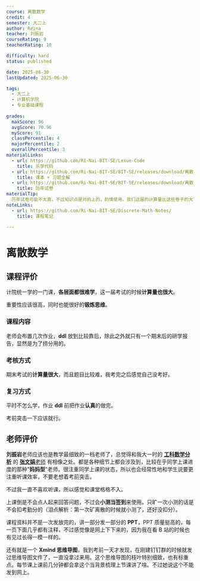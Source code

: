```yaml
---
course: 离散数学
credit: 4
semester: 大二上
author: Reina
teacher: 刘振岩
courseRating: 9
teacherRating: 10

difficulty: hard
status: published

date: 2025-06-30
lastUpdated: 2025-06-30

tags: 
  - 大二上
  - 计算机学院
  - 专业基础课程
  
grades:
  maxScore: 96
  avgScore: 70.96
  myScore: 91
  classPercentile: 4
  majorPercentile: 2
  overallPercentile: 3
materialLinks:
  - url: https://github.com/Ri-Nai-BIT-SE/Lexue-Code
    title: 乐学代码
  - url: https://github.com/Ri-Nai-BIT-SE/BIT-SE/releases/download/离散数学/eBooks.zip
    title: 课本 + 习题全解
  - url: https://github.com/Ri-Nai-BIT-SE/BIT-SE/releases/download/离散数学/Papers.zip
    title: 历年试卷
materialTip:
  历年试卷可能不太真，不过知识点是对的上的，酌情使用。我们这届的计算量比这些卷子的大了好几倍。
noteLinks:
  - url: https://github.com/Ri-Nai-BIT-SE/Discrete-Math-Notes/
    title: 课程笔记

---
```


# 离散数学

## 课程评价

计院统一学的一门课，**各层面都很难学**，这一届考试的时候**计算量也很大**。

重要性应该很高，同时也能很好的**锻炼思维**。

### 课程内容

老师会布置几次作业，**ddl** 放到比较靠后，除此之外就只有一个期末后的研学报告，显然是为了捞分用的。

### 考核方式

期末考试的**计算量很大**，而且题目比较难，我考完之后感觉自己没考好。

### 复习方式

平时不怎么学，作业 **ddl** 前把作业**认真**的做完。

考前突击一下应该就行。

## 老师评价

**刘振岩**老师应该也是教学最细致的一档老师了，总觉得和我大一时的 [**工科数学分析**](../../大一上/工科数学分析I/) 的 [**张文娟**老师](../../大一上/工科数学分析I/#老师评价) 有相像之处。都是各种细节上都会涉及到，比较在乎同学上课进度的那种"**妈妈型**"老师。很注重同学上课的状态，所以也会经常性地和学生说要更注重听课效率，不要老想着考前突击。

不过我一直不喜欢听课，所以感觉和课堂格格不入。

上课倒是不会点人起来回答问题，不过会**小测当签到**来使用。只旷一次小测的话是不会扣考勤分的（泪点解析：第一次矿离散的时候就小测了，还好没扣分）。

课程资料并不是一次发放完的，讲一部分发一部分的 **PPT**，PPT 质量挺高的，每一页下面几乎都有注释，不过感觉像是网上下下来的，因为我在看 B 站的时候也有见过长得一模一样的。

还有就是一个 **Xmind 思维导图**，我到考前一天才发现，在刚建钉钉群的时候就发过思维导图文件了，一直没拿过来用。这个思维导图的枝叶特别细致，也有标重点。每节课上课前几分钟都会拿这个当背景梳理上节课讲了啥。不过她说这个不能发到网上。
